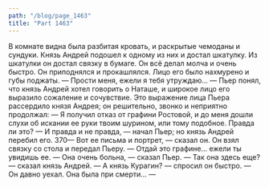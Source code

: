 ```yaml
---
path: "/blog/page_1463"
title: "Part 1463"
---
```


В комнате видна была разбитая кровать, и раскрытые чемоданы и сундуки. Князь Андрей подошел к одному из них и достал шкатулку. Из шкатулки он достал связку в бумаге. Он всё делал молча и очень быстро. Он приподнялся и прокашлялся. Лицо его было нахмурено и губы поджаты.
— Прости меня, ежели я тебя утруждаю... — Пьер понял, что князь Андрей хотел говорить о Наташе, и широкое лицо его выразило сожаление и сочувствие. Это выражение лица Пьера рассердило князя Андрея; он решительно, звонко и неприятно продолжал: — Я получил отказ от графини Ростовой, и до меня дошли слухи об искании ее руки твоим шурином, или тому подобное. Правда ли это?
— И правда и не правда, — начал Пьер; но князь Андрей перебил его.
370— Вот ее письма и портрет, — сказал он. Он взял связку со стола и передал Пьеру.
— Отдай это графине... ежели ты увидишь ее.
— Она очень больна, — сказал Пьер.
— Так она здесь еще? — сказал князь Андрей. — А князь Курагин? — спросил он быстро.
— Он давно уехал. Она была при смерти...
— 

